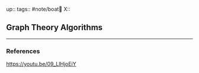 up::
tags:: #note/boat🚤 
X:: 

## Graph Theory Algorithms



---
### References


https://youtu.be/09_LlHjoEiY